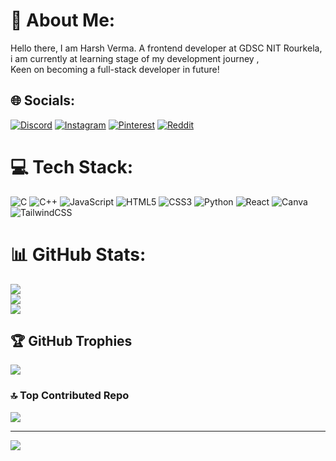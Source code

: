 # 💫 About Me:
Hello there, I am Harsh Verma. A frontend developer at GDSC NIT Rourkela,<br>i am currently at learning stage of my development journey , <br>Keen on becoming a full-stack developer in future!


## 🌐 Socials:
[![Discord](https://img.shields.io/badge/Discord-%237289DA.svg?logo=discord&logoColor=white)](https://discord.gg/Sybrite) [![Instagram](https://img.shields.io/badge/Instagram-%23E4405F.svg?logo=Instagram&logoColor=white)](https://instagram.com/@harsh_krv) [![Pinterest](https://img.shields.io/badge/Pinterest-%23E60023.svg?logo=Pinterest&logoColor=white)](https://pinterest.com/Harsh) [![Reddit](https://img.shields.io/badge/Reddit-%23FF4500.svg?logo=Reddit&logoColor=white)](https://reddit.com/user/u/Cylber) 

# 💻 Tech Stack:
![C](https://img.shields.io/badge/c-%2300599C.svg?style=for-the-badge&logo=c&logoColor=white) ![C++](https://img.shields.io/badge/c++-%2300599C.svg?style=for-the-badge&logo=c%2B%2B&logoColor=white) ![JavaScript](https://img.shields.io/badge/javascript-%23323330.svg?style=for-the-badge&logo=javascript&logoColor=%23F7DF1E) ![HTML5](https://img.shields.io/badge/html5-%23E34F26.svg?style=for-the-badge&logo=html5&logoColor=white) ![CSS3](https://img.shields.io/badge/css3-%231572B6.svg?style=for-the-badge&logo=css3&logoColor=white) ![Python](https://img.shields.io/badge/python-3670A0?style=for-the-badge&logo=python&logoColor=ffdd54) ![React](https://img.shields.io/badge/react-%2320232a.svg?style=for-the-badge&logo=react&logoColor=%2361DAFB) ![Canva](https://img.shields.io/badge/Canva-%2300C4CC.svg?style=for-the-badge&logo=Canva&logoColor=white) ![TailwindCSS](https://img.shields.io/badge/tailwindcss-%2338B2AC.svg?style=for-the-badge&logo=tailwind-css&logoColor=white)
# 📊 GitHub Stats:
![](https://github-readme-stats.vercel.app/api?username=Cybrite&theme=dark&hide_border=false&include_all_commits=true&count_private=false)<br/>
![](https://github-readme-streak-stats.herokuapp.com/?user=Cybrite&theme=dark&hide_border=false)<br/>
![](https://github-readme-stats.vercel.app/api/top-langs/?username=Cybrite&theme=dark&hide_border=false&include_all_commits=true&count_private=false&layout=compact)

## 🏆 GitHub Trophies
![](https://github-profile-trophy.vercel.app/?username=Cybrite&theme=radical&no-frame=false&no-bg=true&margin-w=4)

### 🔝 Top Contributed Repo
![](https://github-contributor-stats.vercel.app/api?username=Cybrite&limit=5&theme=dark&combine_all_yearly_contributions=true)

---
[![](https://visitcount.itsvg.in/api?id=Cybrite&icon=0&color=0)](https://visitcount.itsvg.in)

<!-- Proudly created with GPRM ( https://gprm.itsvg.in ) -->
